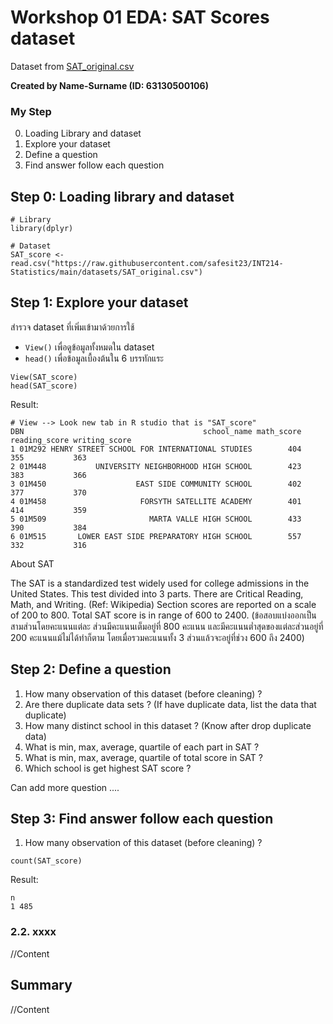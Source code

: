 # Workshop 01 EDA: SAT Scores dataset

Dataset from [SAT_original.csv](https://raw.githubusercontent.com/safesit23/INT214-Statistics/main/datasets/SAT_original.csv)

**Created by Name-Surname (ID: 63130500106)**

### My Step
0. Loading Library and dataset
1. Explore your dataset
2. Define a question
3. Find answer follow each question

## Step 0: Loading library and dataset

```
# Library
library(dplyr)

# Dataset
SAT_score <- read.csv("https://raw.githubusercontent.com/safesit23/INT214-Statistics/main/datasets/SAT_original.csv")

```

## Step 1: Explore your dataset

สำรวจ dataset ที่เพิ่มเข้ามาด้วยการใช้ 
- `View()` เพื่อดูข้อมูลทั้งหมดใน dataset
- `head()` เพื่อข้อมูลเบื้องต้นใน 6 บรรทักแระ

```
View(SAT_score)
head(SAT_score)
```

Result:

```
# View --> Look new tab in R studio that is "SAT_score"
DBN                                        school_name math_score reading_score writing_score
1 01M292 HENRY STREET SCHOOL FOR INTERNATIONAL STUDIES        404           355           363
2 01M448           UNIVERSITY NEIGHBORHOOD HIGH SCHOOL        423           383           366
3 01M450                    EAST SIDE COMMUNITY SCHOOL        402           377           370
4 01M458                     FORSYTH SATELLITE ACADEMY        401           414           359
5 01M509                       MARTA VALLE HIGH SCHOOL        433           390           384
6 01M515       LOWER EAST SIDE PREPARATORY HIGH SCHOOL        557           332           316
```

About SAT

The SAT is a standardized test widely used for college admissions in the United States. This test divided into 3 parts. There are Critical Reading, Math, and Writing. (Ref: Wikipedia) Section scores are reported on a scale of 200 to 800. Total SAT score is in range of 600 to 2400. (ข้อสอบแบ่งออกเป็นสามส่วนโดยคะแนนแต่ละ ส่วนมีคะแนนเต็มอยู่ที่ 800 คะแนน และมีคะแนนต่ำสุดของแต่ละส่วนอยู่ที่ 200 คะแนนแม้ไม่ได้ทำก็ตาม โดยเมื่อรวมคะแนนทั้ง 3 ส่วนแล้วจะอยู่ที่ช่วง 600 ถึง 2400)

## Step 2: Define a question

1. How many observation of this dataset (before cleaning) ?
2. Are there duplicate data sets ? (If have duplicate data, list the data that duplicate)
3. How many distinct school in this dataset ? (Know after drop duplicate data)
4. What is min, max, average, quartile of each part in SAT ?
5. What is min, max, average, quartile of total score in SAT ?
6. Which school is get highest SAT score ?

Can add more question ....

## Step 3: Find answer follow each question
1. How many observation of this dataset (before cleaning) ?
```
count(SAT_score)
```

Result:

```
n
1 485
```

### 2.2. xxxx
//Content

## Summary
//Content